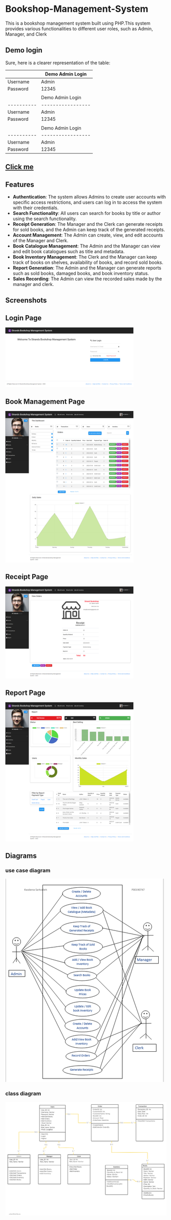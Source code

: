 # Bookshop-Management-System


This is a bookshop management system built using PHP.This system provides various functionalities to different user roles, such as Admin, Manager, and Clerk
## Demo login
Sure, here is a clearer representation of the table:

|          | Demo Admin Login | 
|----------|-----------------|
| Username | Admin           |
| Password | 12345           |
|          |                 |
|          | Demo Admin Login | 
|----------|-----------------|
| Username | Admin           |
| Password | 12345           |
|          |                 |
|          | Demo Admin Login | 
|----------|-----------------|
| Username | Admin           |
| Password | 12345           |
## [Click me](https://bookshop-management-systems.000webhostapp.com/)


## Features

- **Authentication**: The system allows Admins to create user accounts with specific access restrictions, and users can log in to access the system with their credentials.
- **Search Functionality**: All users can search for books by title or author using the search functionality.
- **Receipt Generation**: The Manager and the Clerk can generate receipts for sold books, and the Admin can keep track of the generated receipts.
- **Account Management**: The Admin can create, view, and edit accounts of the Manager and Clerk.
- **Book Catalogue Management**: The Admin and the Manager can view and edit book catalogues such as title and metadata.
- **Book Inventory Management**: The Clerk and the Manager can keep track of books on shelves, availability of books, and record sold books.
- **Report Generation**: The Admin and the Manager can generate reports such as sold books, damaged books, and book inventory status.
- **Sales Recording**: The Admin can view the recorded sales made by the manager and clerk.






## Screenshots



## Login Page
<img src="screenshots/login.png" width="400">

## Book Management Page
<img src="screenshots/home.png" width="400">

## Receipt Page
<img src="screenshots/receipt.png" width="400">

## Report Page
<img src="screenshots/report.png" width="400">




##  Diagrams
### use case diagram
![Usecase](screenshots/usecase.png)
### class diagram
![Class](screenshots/classdiagram.jpg)

